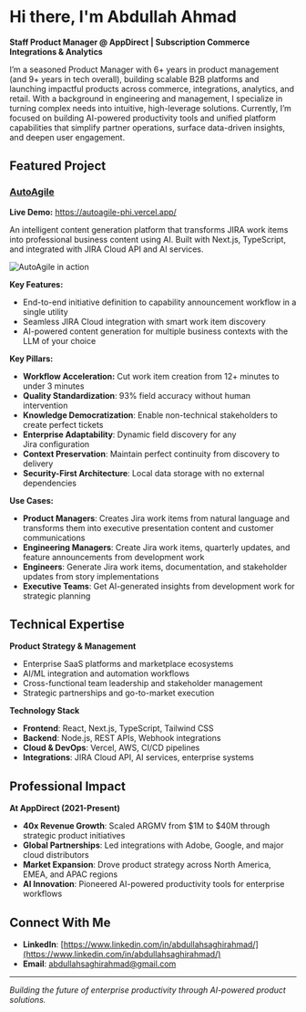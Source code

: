# Hi there, I'm Abdullah Ahmad

**Staff Product Manager @ AppDirect | Subscription Commerce Integrations & Analytics**

I’m a seasoned Product Manager with 6+ years in product management (and 9+ years in tech overall), building scalable B2B platforms and launching impactful products across commerce, integrations, analytics, and retail. With a background in engineering and management, I specialize in turning complex needs into intuitive, high-leverage solutions.
Currently, I’m focused on building AI-powered productivity tools and unified platform capabilities that simplify partner operations, surface data-driven insights, and deepen user engagement.

## Featured Project

### [AutoAgile](https://github.com/abdullahsaghirahmad/AutoAgile)
**Live Demo:** https://autoagile-phi.vercel.app/

An intelligent content generation platform that transforms JIRA work items into professional business content using AI. Built with Next.js, TypeScript, and integrated with JIRA Cloud API and AI services.

![AutoAgile in action](https://github.com/abdullahsaghirahmad/AutoAgile/blob/main/public/Hero.gif)

**Key Features:**
- End-to-end initiative definition to capability announcement workflow in a single utility
- Seamless JIRA Cloud integration with smart work item discovery
- AI-powered content generation for multiple business contexts with the LLM of your choice

**Key Pillars:**
- **Workflow Acceleration:** Cut work item creation from 12+ minutes to under 3 minutes
- **Quality Standardization**: 93% field accuracy without human intervention
- **Knowledge Democratization**: Enable non-technical stakeholders to create perfect tickets
- **Enterprise Adaptability**: Dynamic field discovery for any Jira configuration
- **Context Preservation**: Maintain perfect continuity from discovery to delivery
- **Security-First Architecture**: Local data storage with no external dependencies

**Use Cases:**
- **Product Managers**: Creates Jira work items from natural language and transforms them into executive presentation content and customer communications
- **Engineering Managers**: Create Jira work items, quarterly updates, and feature announcements from development work
- **Engineers**: Generate Jira work items, documentation, and stakeholder updates from story implementations
- **Executive Teams**: Get AI-generated insights from development work for strategic planning

## Technical Expertise

**Product Strategy & Management**
- Enterprise SaaS platforms and marketplace ecosystems
- AI/ML integration and automation workflows
- Cross-functional team leadership and stakeholder management
- Strategic partnerships and go-to-market execution

**Technology Stack**
- **Frontend**: React, Next.js, TypeScript, Tailwind CSS
- **Backend**: Node.js, REST APIs, Webhook integrations
- **Cloud & DevOps**: Vercel, AWS, CI/CD pipelines
- **Integrations**: JIRA Cloud API, AI services, enterprise systems

## Professional Impact

**At AppDirect (2021-Present)**
- **40x Revenue Growth**: Scaled ARGMV from $1M to $40M through strategic product initiatives
- **Global Partnerships**: Led integrations with Adobe, Google, and major cloud distributors
- **Market Expansion**: Drove product strategy across North America, EMEA, and APAC regions
- **AI Innovation**: Pioneered AI-powered productivity tools for enterprise workflows

## Connect With Me

- **LinkedIn**: [https://www.linkedin.com/in/abdullahsaghirahmad/](https://www.linkedin.com/in/abdullahsaghirahmad/)
- **Email**: abdullahsaghirahmad@gmail.com

---

*Building the future of enterprise productivity through AI-powered product solutions.*
